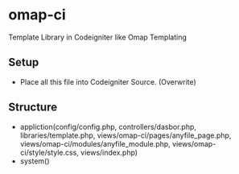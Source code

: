 omap-ci
=======

Template Library in Codeigniter like Omap Templating

## Setup
* Place all this file into Codeigniter Source. (Overwrite)

## Structure
* appliction(config/config.php, controllers/dasbor.php, libraries/template.php, views/omap-ci/pages/anyfile_page.php, views/omap-ci/modules/anyfile_module.php, views/omap-ci/style/style.css, views/index.php)
* system()